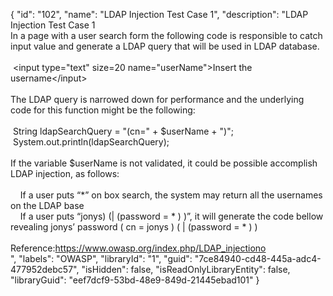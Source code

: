 {
  "id": "102",
  "name": "LDAP Injection Test Case 1",
  "description": "LDAP Injection Test Case 1<br />In a page with a user search form the following code is responsible to catch input value and generate a LDAP query that will be used in LDAP database.<br /><br />&nbsp;&lt;input type=\"text\" size=20 name=\"userName\"&gt;Insert the username&lt;/input&gt;&nbsp;<br /><br />The LDAP query is narrowed down for performance and the underlying code for this function might be the following:<br /><br />&nbsp;String ldapSearchQuery = \"(cn=\" + $userName + \")\";<br />&nbsp;System.out.println(ldapSearchQuery);&nbsp;<br /><br />If the variable $userName is not validated, it could be possible accomplish LDAP injection, as follows:<br /><br />&nbsp; &nbsp; If a user puts &ldquo;*&rdquo; on box search, the system may return all the usernames on the LDAP base<br />&nbsp; &nbsp; If a user puts &ldquo;jonys) (| (password = * ) )&rdquo;, it will generate the code bellow revealing jonys&rsquo; password ( cn = jonys ) ( | (password = * ) )<br /><br />Reference:https://www.owasp.org/index.php/LDAP_injectiono<br />",
  "labels": "OWASP",
  "libraryId": "1",
  "guid": "7ce84940-cd48-445a-adc4-477952debc57",
  "isHidden": false,
  "isReadOnlyLibraryEntity": false,
  "libraryGuid": "eef7dcf9-53bd-48e9-849d-21445ebad101"
}